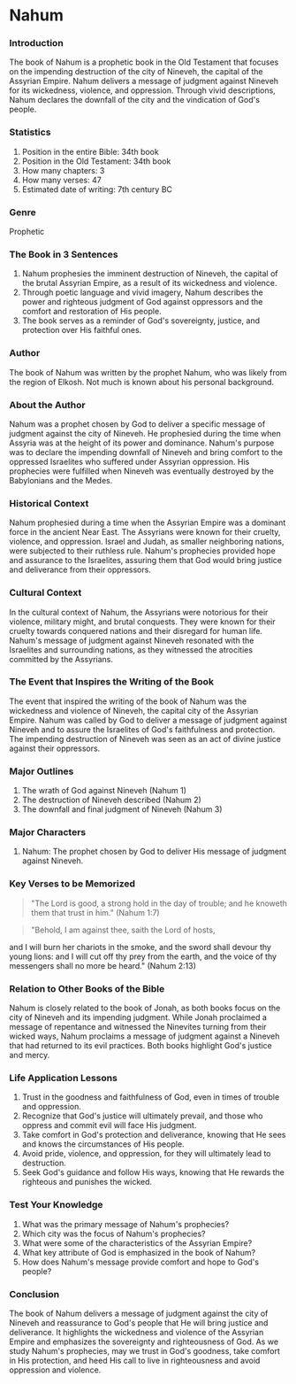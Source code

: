 # Nahum

### Introduction

The book of Nahum is a prophetic book in the Old Testament that focuses on the impending destruction of the city of Nineveh, the capital of the Assyrian Empire. Nahum delivers a message of judgment against Nineveh for its wickedness, violence, and oppression. Through vivid descriptions, Nahum declares the downfall of the city and the vindication of God's people.

### Statistics

1. Position in the entire Bible: 34th book
2. Position in the Old Testament: 34th book
3. How many chapters: 3
4. How many verses: 47
5. Estimated date of writing: 7th century BC

### Genre

Prophetic

### The Book in 3 Sentences

1. Nahum prophesies the imminent destruction of Nineveh, the capital of the brutal Assyrian Empire, as a result of its wickedness and violence.
2. Through poetic language and vivid imagery, Nahum describes the power and righteous judgment of God against oppressors and the comfort and restoration of His people.
3. The book serves as a reminder of God's sovereignty, justice, and protection over His faithful ones.

### Author

The book of Nahum was written by the prophet Nahum, who was likely from the region of Elkosh. Not much is known about his personal background.

### About the Author

Nahum was a prophet chosen by God to deliver a specific message of judgment against the city of Nineveh. He prophesied during the time when Assyria was at the height of its power and dominance. Nahum's purpose was to declare the impending downfall of Nineveh and bring comfort to the oppressed Israelites who suffered under Assyrian oppression. His prophecies were fulfilled when Nineveh was eventually destroyed by the Babylonians and the Medes.

### Historical Context

Nahum prophesied during a time when the Assyrian Empire was a dominant force in the ancient Near East. The Assyrians were known for their cruelty, violence, and oppression. Israel and Judah, as smaller neighboring nations, were subjected to their ruthless rule. Nahum's prophecies provided hope and assurance to the Israelites, assuring them that God would bring justice and deliverance from their oppressors.

### Cultural Context

In the cultural context of Nahum, the Assyrians were notorious for their violence, military might, and brutal conquests. They were known for their cruelty towards conquered nations and their disregard for human life. Nahum's message of judgment against Nineveh resonated with the Israelites and surrounding nations, as they witnessed the atrocities committed by the Assyrians.

### The Event that Inspires the Writing of the Book

The event that inspired the writing of the book of Nahum was the wickedness and violence of Nineveh, the capital city of the Assyrian Empire. Nahum was called by God to deliver a message of judgment against Nineveh and to assure the Israelites of God's faithfulness and protection. The impending destruction of Nineveh was seen as an act of divine justice against their oppressors.

### Major Outlines

1. The wrath of God against Nineveh (Nahum 1)
2. The destruction of Nineveh described (Nahum 2)
3. The downfall and final judgment of Nineveh (Nahum 3)

### Major Characters

1. Nahum: The prophet chosen by God to deliver His message of judgment against Nineveh.

### Key Verses to be Memorized

> "The Lord is good, a strong hold in the day of trouble; and he knoweth them that trust in him." (Nahum 1:7)

> "Behold, I am against thee, saith the Lord of hosts,

and I will burn her chariots in the smoke, and the sword shall devour thy young lions: and I will cut off thy prey from the earth, and the voice of thy messengers shall no more be heard." (Nahum 2:13)

### Relation to Other Books of the Bible

Nahum is closely related to the book of Jonah, as both books focus on the city of Nineveh and its impending judgment. While Jonah proclaimed a message of repentance and witnessed the Ninevites turning from their wicked ways, Nahum proclaims a message of judgment against a Nineveh that had returned to its evil practices. Both books highlight God's justice and mercy.

### Life Application Lessons

1. Trust in the goodness and faithfulness of God, even in times of trouble and oppression.
2. Recognize that God's justice will ultimately prevail, and those who oppress and commit evil will face His judgment.
3. Take comfort in God's protection and deliverance, knowing that He sees and knows the circumstances of His people.
4. Avoid pride, violence, and oppression, for they will ultimately lead to destruction.
5. Seek God's guidance and follow His ways, knowing that He rewards the righteous and punishes the wicked.

### Test Your Knowledge

1. What was the primary message of Nahum's prophecies?
2. Which city was the focus of Nahum's prophecies?
3. What were some of the characteristics of the Assyrian Empire?
4. What key attribute of God is emphasized in the book of Nahum?
5. How does Nahum's message provide comfort and hope to God's people?

### Conclusion

The book of Nahum delivers a message of judgment against the city of Nineveh and reassurance to God's people that He will bring justice and deliverance. It highlights the wickedness and violence of the Assyrian Empire and emphasizes the sovereignty and righteousness of God. As we study Nahum's prophecies, may we trust in God's goodness, take comfort in His protection, and heed His call to live in righteousness and avoid oppression and violence.
